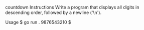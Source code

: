 countdown
Instructions
Write a program that displays all digits in descending order, followed by a newline ('\n').

Usage
$ go run .
9876543210
$
